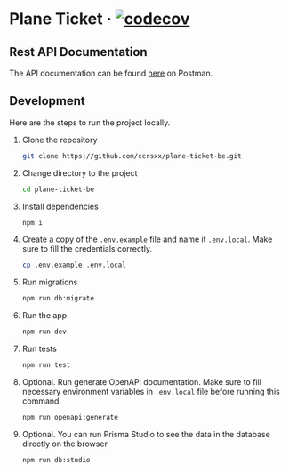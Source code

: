 # Plane Ticket &middot; [![codecov](https://codecov.io/gh/ccrsxx/plane-ticket-be/graph/badge.svg?token=v47qEryz4z)](https://codecov.io/gh/ccrsxx/plane-ticket-be)

## Rest API Documentation

The API documentation can be found [here](https://postman.com/plane-ticket-be/workspace/team-workspace/collection/39975601-eb96ba17-3da2-4c9d-910e-598bb809f1a5) on Postman.

## Development

Here are the steps to run the project locally.

1. Clone the repository

   ```bash
   git clone https://github.com/ccrsxx/plane-ticket-be.git
   ```

1. Change directory to the project

   ```bash
   cd plane-ticket-be
   ```

1. Install dependencies

   ```bash
   npm i
   ```

1. Create a copy of the `.env.example` file and name it `.env.local`. Make sure to fill the credentials correctly.

   ```bash
   cp .env.example .env.local
   ```

1. Run migrations

   ```bash
   npm run db:migrate
   ```

1. Run the app

   ```bash
   npm run dev
   ```

1. Run tests

   ```bash
   npm run test
   ```

1. Optional. Run generate OpenAPI documentation. Make sure to fill necessary environment variables in `.env.local` file before running this command.

   ```bash
   npm run openapi:generate
   ```

1. Optional. You can run Prisma Studio to see the data in the database directly on the browser

   ```bash
   npm run db:studio
   ```
